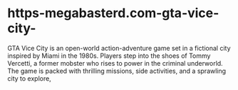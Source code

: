 # https-megabasterd.com-gta-vice-city-
GTA Vice City is an open-world action-adventure game set in a fictional city inspired by Miami in the 1980s. Players step into the shoes of Tommy Vercetti, a former mobster who rises to power in the criminal underworld. The game is packed with thrilling missions, side activities, and a sprawling city to explore,
